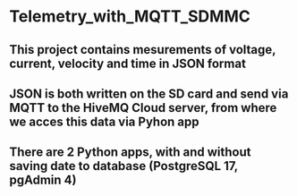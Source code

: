 # Telemetry_with_MQTT_SDMMC

## This project contains mesurements of voltage, current, velocity and time in JSON format
## JSON is both written on the SD card and send via MQTT to the HiveMQ Cloud server, from where we acces this data via Pyhon app


## There are 2 Python apps, with and without saving date to database (PostgreSQL 17, pgAdmin 4)

